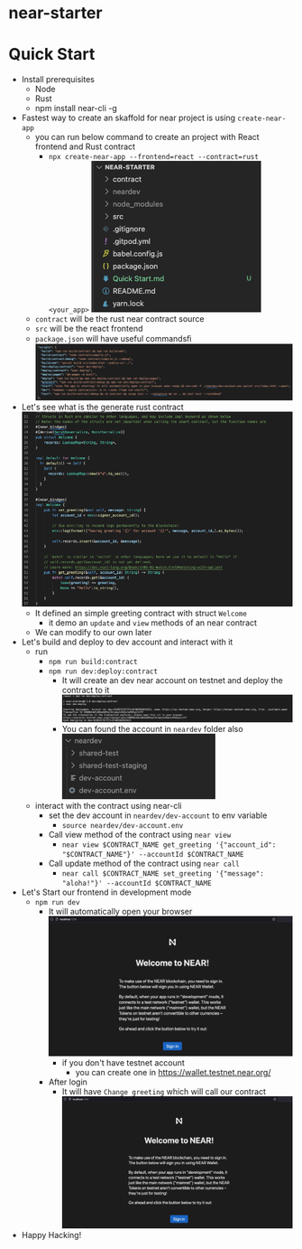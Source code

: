 near-starter
==================

Quick Start
===========
- Install prerequisites
   - Node
   - Rust
   - npm install near-cli -g
- Fastest way to create an skaffold for near project is using `create-near-app`
   - you can run below command to create an project with React frontend and Rust contract
      - `npx create-near-app --frontend=react --contract=rust <your_app>`
      ![](images/project_structure.png)
   - `contract` will be the rust near contract source
   - `src` will be the react frontend
   - `package.json` will have useful commandsﬁ
      ![](images/commands.png)
- Let's see what is the generate rust contract
   ![](images/contract.png)
   - It defined an simple greeting contract with struct `Welcome`
      - it demo an `update` and `view` methods of an near contract
   - We can modify to our own later
- Let's build and deploy to dev account and interact with it
   - run
      - `npm run build:contract`
      - `npm run dev:deploy:contract`
         - It will create an dev near account on testnet and deploy the contract to it
            ![](images/deploy.png)
         - You can found the account in `neardev` folder also
            ![](images/neardev.png)
   - interact with the contract using near-cli
      - set the dev account in `neardev/dev-account` to env variable 
         - `source neardev/dev-account.env`
      - Call view method of the contract using `near view`
         - `near view $CONTRACT_NAME get_greeting '{"account_id": "$CONTRACT_NAME"}' --accountId $CONTRACT_NAME`
      - Call update method of the contract using `near call`
         - `near call $CONTRACT_NAME set_greeting '{"message": "aloha!"}' --accountId $CONTRACT_NAME`
- Let's Start our frontend in development mode
   - `npm run dev`
      - It will automatically open your browser
         ![](images/frontend.png)
         - if you don't have testnet account
            - you can create one in https://wallet.testnet.near.org/
      - After login
         - It will have `Change greeting` which will call our contract
            ![](images/frontend.png)
- Happy Hacking!